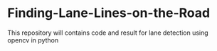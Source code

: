 # Finding-Lane-Lines-on-the-Road
This repository will contains code and result for lane detection using opencv in python

